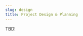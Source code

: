 ```yaml
---
slug: design
title: Project Design & Planning
---
```


TBD!

<!--
1. Think about the following general questions
   * Why are you interested in this topic?  Why is this topic important?  
   * What question do you plan to answer?  Do you have a hypothesis yet?
   * What information/data do you need? How will you obtain it?
   * What subproblems do you anticipate (again consider part:whole, history, use)
   * How will you draw conclusions from that information? (What coding will you need to do?  What software will you use?)
   * What will your results be used for?
2. Outline/draw an overview of your research problem plan.
3. Conduct an initial review of literature and more precisely define your research problem.  Again, what subproblems do you foresee arising?
3. Identify Literature for Further Review
   * Summarize the results of previous research to form a foundation on which to build your own research
   * Collect ideas on how to gather data
   * Investigate methods of data analysis

*Students who have completed some research already should be honest about how they would do their project differently with aftersight.  He is expected to create a new proposal based on his research and open to feedback and constructive criticism.*

*No coding.* Initial work should be handwritten, then typed up (plaintext) as (at most) a draft outline for some sort of publication.  Students will present their research proposals at the end of the day.
-->